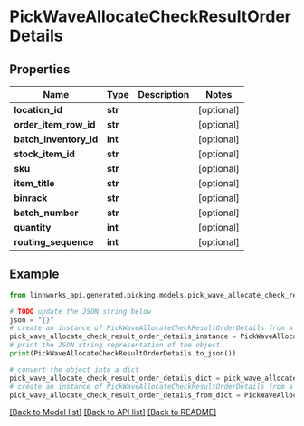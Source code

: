 # PickWaveAllocateCheckResultOrderDetails


## Properties

Name | Type | Description | Notes
------------ | ------------- | ------------- | -------------
**location_id** | **str** |  | [optional] 
**order_item_row_id** | **str** |  | [optional] 
**batch_inventory_id** | **int** |  | [optional] 
**stock_item_id** | **str** |  | [optional] 
**sku** | **str** |  | [optional] 
**item_title** | **str** |  | [optional] 
**binrack** | **str** |  | [optional] 
**batch_number** | **str** |  | [optional] 
**quantity** | **int** |  | [optional] 
**routing_sequence** | **int** |  | [optional] 

## Example

```python
from linnworks_api.generated.picking.models.pick_wave_allocate_check_result_order_details import PickWaveAllocateCheckResultOrderDetails

# TODO update the JSON string below
json = "{}"
# create an instance of PickWaveAllocateCheckResultOrderDetails from a JSON string
pick_wave_allocate_check_result_order_details_instance = PickWaveAllocateCheckResultOrderDetails.from_json(json)
# print the JSON string representation of the object
print(PickWaveAllocateCheckResultOrderDetails.to_json())

# convert the object into a dict
pick_wave_allocate_check_result_order_details_dict = pick_wave_allocate_check_result_order_details_instance.to_dict()
# create an instance of PickWaveAllocateCheckResultOrderDetails from a dict
pick_wave_allocate_check_result_order_details_from_dict = PickWaveAllocateCheckResultOrderDetails.from_dict(pick_wave_allocate_check_result_order_details_dict)
```
[[Back to Model list]](../README.md#documentation-for-models) [[Back to API list]](../README.md#documentation-for-api-endpoints) [[Back to README]](../README.md)



